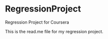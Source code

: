 # RegressionProject
Regression Project for Coursera

This is the read.me file for my regression project.
